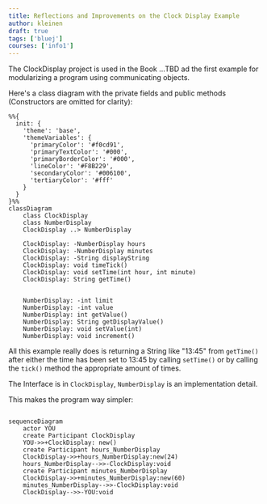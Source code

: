 ```yaml
---
title: Reflections and Improvements on the Clock Display Example
author: kleinen
draft: true
tags: ['bluej']
courses: ['info1']
---
```


The ClockDisplay project is used in the Book ...TBD ad the first example for modularizing a program 
using communicating objects.

Here's a class diagram with the private fields and public methods (Constructors are omitted for clarity):

```mermaid
%%{
  init: {
    'theme': 'base',
    'themeVariables': {
      'primaryColor': '#f0cd91', 
      'primaryTextColor': '#000',
      'primaryBorderColor': '#000',
      'lineColor': '#F8B229',
      'secondaryColor': '#006100',
      'tertiaryColor': '#fff'
    }
  }
}%%
classDiagram
    class ClockDisplay
    class NumberDisplay
    ClockDisplay ..> NumberDisplay
    
    ClockDisplay: -NumberDisplay hours
    ClockDisplay: -NumberDisplay minutes
    ClockDisplay: -String displayString
    ClockDisplay: void timeTick()
    ClockDisplay: void setTime(int hour, int minute)
    ClockDisplay: String getTime()
    
    
    NumberDisplay: -int limit
    NumberDisplay: -int value
    NumberDisplay: int getValue()
    NumberDisplay: String getDisplayValue()
    NumberDisplay: void setValue(int)
    NumberDisplay: void increment()

```

All this example really does is returning a String like "13:45" from `getTime()`  after either the time has been set to 13:45 by calling `setTime()` or by calling the `tick()` method the appropriate amount of times.

The Interface is in `ClockDisplay`, `NumberDisplay` is an implementation detail.

This makes the program way simpler:

```mermaid

sequenceDiagram
    actor YOU
    create Participant ClockDisplay
    YOU->>+ClockDisplay: new()
    create Participant hours_NumberDisplay
    ClockDisplay->>+hours_NumberDisplay:new(24)
    hours_NumberDisplay-->>-ClockDisplay:void
    create Participant minutes_NumberDisplay
    ClockDisplay->>+minutes_NumberDisplay:new(60)
    minutes_NumberDisplay-->>-ClockDisplay:void
    ClockDisplay-->>-YOU:void

```

